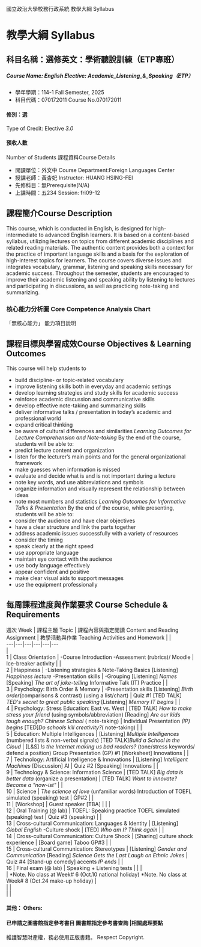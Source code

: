 國立政治大學校務行政系統 教學大綱 Syllabus
# 教學大綱 Syllabus
##  科目名稱：選修英文：學術聽說訓練（ETP專班）
#####  Course Name: English Elective: Academic_Listening_&_Speaking（ETP）
  * 學年學期：114-1 Fall Semester, 2025 
  * 科目代碼：070172011 Course No.070172011
#### 修別：選
Type of Credit: Elective 
_3.0_
#### 預收人數
Number of Students
課程資料Course Details
  * 開課單位：外文中 Course Department:Foreign Languages Center 
  * 授課老師：黃杏妃 Instructor: HUANG HSING-FEI 
  * 先修科目：無Prerequisite(N/A)
  * 上課時間：五234 Session: fri09-12
##  課程簡介Course Description
This course, which is conducted in English, is designed for high-intermediate to advanced English learners. It is based on a content-based syllabus, utilizing lectures on topics from different academic disciplines and related reading materials. The authentic content provides both a context for the practice of important language skills and a basis for the exploration of high-interest topics for learners. The course covers diverse issues and integrates vocabulary, grammar, listening and speaking skills necessary for academic success. Throughout the semester, students are encouraged to improve their academic listening and speaking ability by listening to lectures and participating in discussions, as well as practicing note-taking and summarizing.
###  核心能力分析圖 Core Competence Analysis Chart
「無核心能力」 
能力項目說明
##  課程目標與學習成效Course Objectives & Learning Outcomes 
This course will help students to
- build discipline- or topic-related vocabulary
- improve listening skills both in everyday and academic settings
- develop learning strategies and study skills for academic success
- reinforce academic discussion and communicative skills
- develop effective note-taking and summarizing skills
- deliver informative talks / presentation in today’s academic and professional world
- expand critical thinking
- be aware of cultural differences and similarities
_Learning Outcomes for Lecture Comprehension and Note-taking_
By the end of the course, students will be able to:
- predict lecture content and organization
- listen for the lecturer’s main points and for the general organizational framework
- make guesses when information is missed
- evaluate and decide what is and is not important during a lecture
- note key words, and use abbreviations and symbols
- organize information and visually represent the relationship between ideas
- note most numbers and statistics
_Learning Outcomes for Informative Talks & Presentation_
By the end of the course, while presenting, students will be able to:
- consider the audience and have clear objectives
- have a clear structure and link the parts together
- address academic issues successfully with a variety of resources
- consider the timing
- speak clearly at the right speed
- use appropriate language
- maintain eye contact with the audience
- use body language effectively
- appear confident and positive
- make clear visual aids to support messages
- use the equipment professionally
##  每周課程進度與作業要求 Course Schedule & Requirements
週次 Week |  課程主題 Topic |  課程內容與指定閱讀 Content and Reading Assignment |  教學活動與作業 Teaching Activities and Homework |  |   
---|---|---|---|---|---  
|   
1 |  Class Orientation |  -Course Introduction  -Assessment (rubrics)/ Moodle |  Ice-breaker activity |  |   
2 |  Happiness  |  -Listening strategies & Note-Taking Basics [Listening] _Happiness lecture_ -Presentation skills |  -Grouping [Listening] _Names_ [Speaking] _The art of joke-telling_ Informative Talk (IT) Practice |  |   
3 |  Psychology: Birth Order & Memory |  -Presentation skills [Listening] _Birth order_(comparisons & contrast) (using a list/chart) |  Quiz #1 [TED TALK] _TED's secret to great public speaking_ [Listening] _Memory_ _IT begins_ |  |   
4 |  Psychology: Stress Education: East vs. West |  [TED TALK] _How to make stress your friend_ (using symbols/abbreviation) [Reading] _Are our kids tough enough? Chinese School_ ( note-taking) |  Individual Presentation _(IP) begins_ [TED]_Do schools kill creativity?_( note-taking) |  |   
5 |  Education: Multiple Intelligences |  [Listening] _Multiple Intelligences_ (numbered lists & non-verbal signals)  [TED TALK]_Build a School in the Cloud_ |  [L&S] _Is the Internet making us bad readers?_ (tone/stress keywords/ defend a position)  Group Presentation (GP) #1 [Worksheet] Innovations |  |   
7 |  Technology: Artificial Intelligence & Innovations |  [Listening] _Intelligent Machines_ [Discussion] AI |  Quiz #2 [Speaking] Innovations |  |   
9 |  Technology & Science: Information Science |  [TED TALK] _Big data is better data_ (organize a presentation) |  [TED TALK] _Want to innovate? Become a "now-ist"_ |  |   
10 |  Science |  _The science of love_ (unfamiliar words) Introduction of TOEFL simulated (speaking) test |  GP#2 |  |   
11 |  [Workshop] |  Guest speaker [TBA] |  |  |   
12 |  Oral Training  (@ lab) |  TOEFL: Speaking practice TOEFL simulated (speaking) test |  Quiz #3 (speaking) |  |   
13 |  Cross-cultural Communication: Languages & Identity  |  [Listening] _Global English_ -Culture shock |  [TED] _Who am I? Think again_ |  |   
14 |  Cross-cultural Communication: Culture Shock |  [Sharing] culture shock experience |  [Board game] Taboo GP#3 |  |   
15 |  Cross-cultural Communication: Stereotypes  |  [Listening] _Gender and Communication_ [Reading] _Science Gets the Last Laugh on Ethnic Jokes_ |  Quiz #4 [Stand-up comedy] accents _IP ends_ |  |   
16 |  Final exam  (@ lab) |  Speaking + Listening tests |  |  |   
|  *Note. No class at Week# 6 (Oct.10 national holiday) *Note. No class at Week# 8 (Oct.24 make-up holiday) |   
|  |   
|  |   
####  其他： Others:
####  已申請之圖書館指定參考書目  圖書館指定參考書查詢 |相關處理要點
維護智慧財產權，務必使用正版書籍。 Respect Copyright.